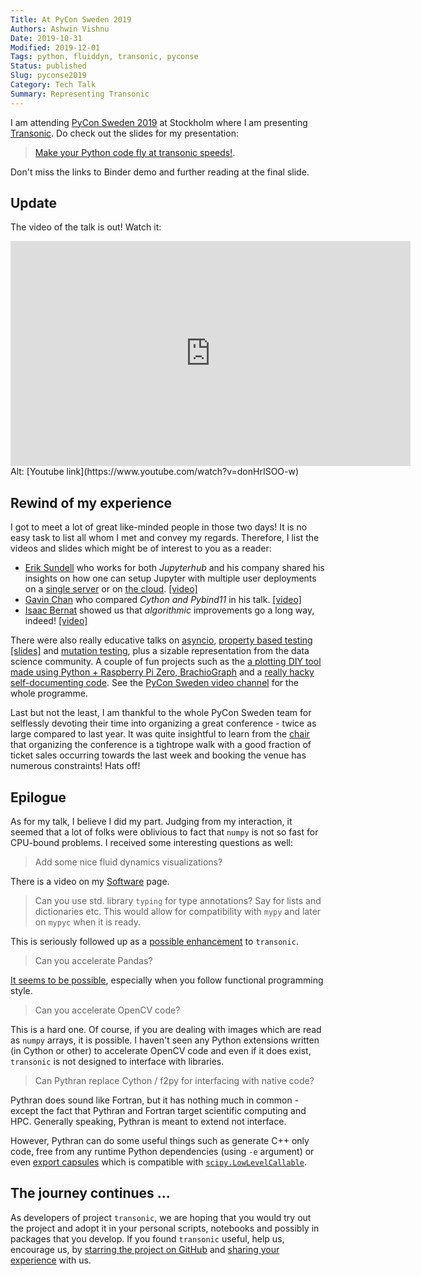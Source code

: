```yaml
---
Title: At PyCon Sweden 2019
Authors: Ashwin Vishnu
Date: 2019-10-31
Modified: 2019-12-01
Tags: python, fluiddyn, transonic, pyconse
Status: published
Slug: pyconse2019
Category: Tech Talk
Summary: Representing Transonic
---
```


I am attending [PyCon Sweden 2019](http://pycon.se) at Stockholm where I am presenting [Transonic](https://transonic.rtfd.io).
Do check out the slides for my presentation:

> [Make your Python code fly at transonic speeds!](https://cicero.xyz/v3/remark/0.14.0/github.com/ashwinvis/talks/master/pyconse2019/talk.md/#1).

Don't miss the links to Binder demo and further reading at the final slide.

## Update

The video of the talk is out! Watch it:

<iframe id='ivplayer' type='text/html' width='640' height='360' src='https://invidio.us/embed/donHrISOO-w' frameborder='0'></iframe>
Alt: [Youtube link](https://www.youtube.com/watch?v=donHrISOO-w)

## Rewind of my experience

I got to meet a lot of great like-minded people in those two days! It is no
easy task to list all whom I met and convey my regards. Therefore, I list the
videos and slides which might be of interest to you as a reader:

- [Erik Sundell](https://github.com/consideRatio) who works for both _Jupyterhub_
  and his company shared his insights on how one can setup Jupyter with
  multiple user deployments on a [single server](https://tljh.jupyter.org/) or
  on [the cloud](https://ztjh.jupyter.org/). [\[video\]](https://invidio.us/watch?v=Epx4P6YCgTo)
- [Gavin Chan](https://github.com/gavincyi/pycon-presentation/) who compared _Cython and Pybind11_
  in his talk. [\[video\]](https://invidio.us/watch?v=ZRKjoUALmwk)
- [Isaac Bernat](https://github.com/isaacbernat/presentations/) showed us that
  _algorithmic_ improvements go a long way, indeed! [\[video\]](https://invidio.us/watch?v=asZ0SDTKqvM)

There were also really educative talks on
[asyncio](https://invidio.us/watch?v=EX4YsevmZBg), [property based
testing](https://invidio.us/watch?v=MKf6KfdTems)
[\[slides\]](https://slides.com/hultner/pycon-se-2019) and [mutation
testing](https://invidio.us/watch?v=fZwB1gQBwnU), plus a sizable representation
from the data science community. A couple of fun projects such as the
[a plotting DIY tool made using Python + Raspberry Pi Zero,
BrachioGraph](https://www.brachiograph.art/) and a [really hacky self-documenting
code](https://invidio.us/watch?v=o8Un1w30IDk). See the [PyCon Sweden video
channel](https://invidio.us/channel/UCH_2cuWzFMyCPvm75lJJ6wg) for the whole
programme.

Last but not the least, I am thankful to the whole PyCon Sweden team for
selflessly devoting their time into organizing a great conference - twice as
large compared to last year. It was quite insightful to learn from the
[chair](https://www.linkedin.com/in/anna-kazakova-lindegren-154b63b/) that organizing the conference is a
tightrope walk with a good fraction of ticket sales occurring towards the last
week and booking the venue has numerous constraints! Hats off!

## Epilogue

As for my talk, I believe I did my part. Judging from my interaction, it
seemed that a lot of folks were oblivious to fact that `numpy` is not so fast
for CPU-bound problems. I received some interesting questions as well:

> Add some nice fluid dynamics visualizations?

There is a video on my [Software](/pages/software.html) page.

> Can you use std. library `typing` for type annotations? Say for lists and
> dictionaries etc. This would allow for compatibility with `mypy` and later on
> `mypyc` when it is ready.

This is seriously followed up as a [possible
enhancement](https://github.com/fluiddyn/transonic/issues/9) to `transonic`.

> Can you accelerate Pandas?

[It seems to be
possible](https://github.com/fluiddyn/transonic-demos/blob/master/pandas.ipynb),
especially when you follow functional programming style.

> Can you accelerate OpenCV code?

This is a hard one. Of course, if you are dealing with images which are
read as `numpy` arrays, it is possible. I haven't seen any Python extensions
written (in Cython or other) to accelerate OpenCV code and even if it does
exist, `transonic` is not designed to interface with libraries.

> Can Pythran replace Cython / f2py for interfacing with native code?

Pythran does sound like Fortran, but it has nothing much in common - except the
fact that Pythran and Fortran target scientific computing and HPC. Generally
speaking, Pythran is meant to extend not interface.

However, Pythran can do some useful things such as generate C++ only code, free
from any runtime Python dependencies (using `-e` argument) or even [export
capsules](https://serge-sans-paille.github.io/pythran-stories/the-capsule-corporation.html)
which is compatible with
[`scipy.LowLevelCallable`](https://docs.scipy.org/doc/scipy/reference/generated/scipy.LowLevelCallable.html).

## The journey continues ...

As developers of project `transonic`, we are hoping that you would try out the
project and adopt it in your personal scripts, notebooks and possibly in
packages that you develop. If you found `transonic` useful, help us, encourage
us, by [starring the project on GitHub](https://github.com/fluiddyn/transonic)
and [sharing your
experience](https://framaforms.org/transonic-declaration-of-interest-and-feedback-1570969704)
with us.
